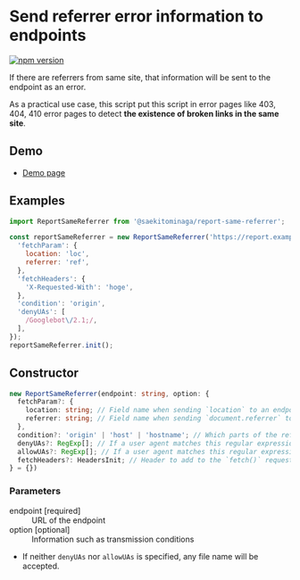 # Send referrer error information to endpoints

[![npm version](https://badge.fury.io/js/%40saekitominaga%2Freport-same-referrer.svg)](https://badge.fury.io/js/%40saekitominaga%2Freport-same-referrer)

If there are referrers from same site, that information will be sent to the endpoint as an error.

As a practical use case, this script put this script in error pages like 403, 404, 410 error pages to detect **the existence of broken links in the same site**.

## Demo

- [Demo page](https://saekitominaga.github.io/report-same-referrer/demo.html)

## Examples

```JavaScript
import ReportSameReferrer from '@saekitominaga/report-same-referrer';

const reportSameReferrer = new ReportSameReferrer('https://report.example.com/referrer', {
  'fetchParam': {
    location: 'loc',
    referrer: 'ref',
  },
  'fetchHeaders': {
    'X-Requested-With': 'hoge',
  },
  'condition': 'origin',
  'denyUAs': [
    /Googlebot\/2.1;/,
  ],
});
reportSameReferrer.init();
```

## Constructor

```TypeScript
new ReportSameReferrer(endpoint: string, option: {
  fetchParam?: {
    location: string; // Field name when sending `location` to an endpoint. The default value when omitted is `location`. (e.g. location=https%3A%2F%2Fexample.com%2Fpath%2Fto&referrer=(omit) )
    referrer: string; // Field name when sending `document.referrer` to an endpoint. The default value when omitted is `referrer`. (e.g. location=(omit)&referrer=https%3A%2F%2Fexternal.example.net%2Fpath%2Fto )
  },
  condition?: 'origin' | 'host' | 'hostname'; // Which parts of the referrer to check. The default value when omitted is `origin`.
  denyUAs?: RegExp[]; // If a user agent matches this regular expression, do not send report.
  allowUAs?: RegExp[]; // If a user agent matches this regular expression, send report.
  fetchHeaders?: HeadersInit; // Header to add to the `fetch()` request. <https://fetch.spec.whatwg.org/#typedefdef-headersinit>
} = {})
```

### Parameters

<dl>
<dt>endpoint [required]</dt>
<dd>URL of the endpoint</dd>
<dt>option [optional]</dt>
<dd>Information such as transmission conditions</dd>
</dl>

- If neither `denyUAs` nor `allowUAs` is specified, any file name will be accepted.
